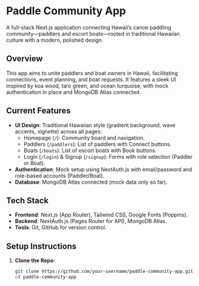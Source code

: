 # Paddle Community App

A full-stack Next.js application connecting Hawaii’s canoe paddling community—paddlers and escort boats—rooted in traditional Hawaiian culture with a modern, polished design.

## Overview
This app aims to unite paddlers and boat owners in Hawaii, facilitating connections, event planning, and boat requests. It features a sleek UI inspired by koa wood, taro green, and ocean turquoise, with mock authentication in place and MongoDB Atlas connected.

## Current Features
- **UI Design**: Traditional Hawaiian style (gradient background, wave accents, vignette) across all pages:
  - Homepage (`/`): Community board and navigation.
  - Paddlers (`/paddlers`): List of paddlers with Connect buttons.
  - Boats (`/boats`): List of escort boats with Book buttons.
  - Login (`/login`) & Signup (`/signup`): Forms with role selection (Paddler or Boat).
- **Authentication**: Mock setup using NextAuth.js with email/password and role-based accounts (Paddler/Boat).
- **Database**: MongoDB Atlas connected (mock data only so far).

## Tech Stack
- **Frontend**: Next.js (App Router), Tailwind CSS, Google Fonts (Poppins).
- **Backend**: NextAuth.js (Pages Router for API), MongoDB Atlas.
- **Tools**: Git, GitHub for version control.

## Setup Instructions
1. **Clone the Repo**:
   ```bash
   git clone https://github.com/your-username/paddle-community-app.git
   cd paddle-community-app
